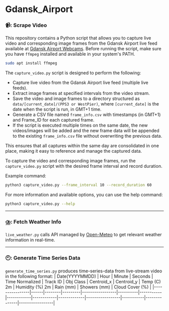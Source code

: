 # Gdansk_Airport

### 📹: Scrape Video
This repository contains a Python script that allows you to capture live video and corresponding image frames from the Gdansk Airport live feed available at [Gdansk Airport Webcams](https://www.airport.gdansk.pl/lotnisko/kamery-internetowe-p30.html).
Before running the script, make sure you have `ffmpeg` installed and available in your system's PATH.
```bash
sudo apt install ffmpeg
```

The `capture_video.py` script is designed to perform the following:
- Capture live video from the Gdansk Airport live feed (multiple live feeds).
- Extract image frames at specified intervals from the video stream.
- Save the video and image frames to a directory structured as `data/[current_date]/(PPS3 or WestPier)`, where `[current_date]` is the date when the script is run, in GMT+1 time.
- Generate a CSV file named `frame_info.csv` with timestamps (in GMT+1) and Frame_ID for each captured frame.
- If the script is executed multiple times on the same date, the new videos/images will be added and the new frame data will be appended to the existing `frame_info.csv` file without overwriting the previous data.

This ensures that all captures within the same day are consolidated in one place, making it easy to reference and manage the captured data.

To capture the video and corresponding image frames, run the `capture_video.py` script with the desired frame interval and record duration.

Example command:
```bash
python3 capture_video.py --frame_interval 10 --record_duration 60
```
For more information and available options, you can use the help command:
```bash
python3 capture_video.py --help
```
---

### ⛈️: Fetch Weather Info
`live_weather.py` calls API managed by [Open-Meteo](https://open-meteo.com/en/docs#latitude=54.3781&longitude=18.4682&current=temperature_2m,relative_humidity_2m,rain,snowfall,cloud_cover&hourly=&timezone=Europe%2FBerlin) to get relevant weather information in real-time.

---

### 🕙: Generate Time Series Data
`generate_time_series.py` produces time-series-data from live-stream video in the following format:
| Date(YYYYMMDD) | Hour | Minute | Seconds | Time Normalized | Track ID | Obj Class | Centroid_x | Centroid_y | Temp (C) 2m | Humidity (%) 2m | Rain (mm) | Showers (mm) | Cloud Cover (%) |
|----------------|------|--------|---------|-----------------|----------|-----------|------------|------------|-------------|-----------------|-----------|--------------|-----------------|

